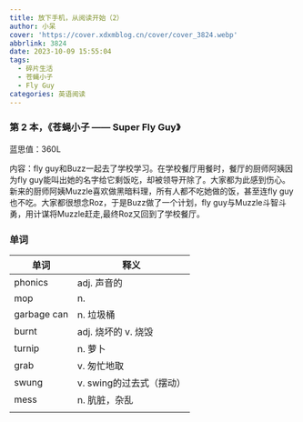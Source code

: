 ```yaml
---
title: 放下手机，从阅读开始（2）
author: 小呆
cover: 'https://cover.xdxmblog.cn/cover/cover_3824.webp'
abbrlink: 3824
date: 2023-10-09 15:55:04
tags:
  - 碎片生活
  - 苍蝇小子
  - Fly Guy
categories: 英语阅读
---
```


### 第 2 本，《苍蝇小子 —— Super Fly Guy》

蓝思值：360L

内容：fly guy和Buzz一起去了学校学习。在学校餐厅用餐时，餐厅的厨师阿姨因为fly guy能叫出她的名字给它剩饭吃，却被领导开除了。大家都为此感到伤心。新来的厨师阿姨Muzzle喜欢做黑暗料理，所有人都不吃她做的饭，甚至连fly guy也不吃。大家都很想念Roz，于是Buzz做了一个计划，fly guy与Muzzle斗智斗勇，用计谋将Muzzle赶走,最终Roz又回到了学校餐厅。

### 单词

| 单词        | 释义                     |
| ----------- | ------------------------ |
| phonics     | adj. 声音的              |
| mop         | n.                       |
| garbage can | n. 垃圾桶                |
| burnt       | adj. 烧坏的 v. 烧毁      |
| turnip      | n. 萝卜                  |
| grab        | v. 匆忙地取              |
| swung       | v. swing的过去式（摆动） |
| mess        | n. 肮脏，杂乱            |
|             |                          |

